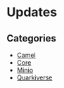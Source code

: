 # Updates

## Categories

* [Camel](/recipes/io/quarkus/updates/camel)
* [Core](/recipes/io/quarkus/updates/core)
* [Minio](/recipes/io/quarkus/updates/minio)
* [Quarkiverse](/recipes/io/quarkus/updates/quarkiverse)


